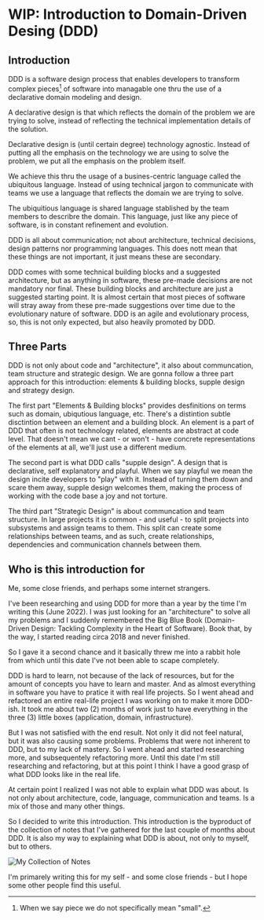 # WIP: Introduction to Domain-Driven Desing (DDD)

## Introduction

DDD is a software design process that enables developers to transform complex pieces[^1] of software into managable one thru the use of a declarative domain modeling and design.

A declarative design is that which reflects the domain of the problem we are trying to solve, instead of reflecting the technical implementation details of the solution.

Declarative design is (until certain degree) technology agnostic. Instead of putting all the emphasis on the technology we are using to solve the problem, we put all the emphasis on the problem itself.

We achieve this thru the usage of a busines-centric language called the ubiquitous language. Instead of using technical jargon to communicate with teams we use a language that reflects the domain we are trying to solve.

The ubiquitious language is shared language stablished by the team members to describre the domain. This language, just like any piece of software, is in constant refinement and evolution.

DDD is all about communication; not about architecture, technical decisions, design patterns nor programming languages. This does nott mean that these things are not important, it just means these are secondary.

DDD comes with some technical building blocks and a suggested architecture, but as anything in software, these pre-made decisions are not mandatory nor final. These building blocks and architecture are just a suggested starting point. It is almost certain that most pieces of software will stray away from these pre-made suggestions over time due to the evolutionary nature of software. DDD is an agile and evolutionary process, so, this is not only expected, but also heavily promoted by DDD.

## Three Parts

DDD is not only about code and "architecture", it also about communcation, team structure and strategic design. We are gonna follow a three part approach for this introduction: elements & building blocks, supple design and strategy design.

The first part "Elements & Building blocks" provides desfinitions on terms such as domain, ubiqutious language, etc. There's a distintion subtle disctintion between an element and a building block. An element is a part of DDD that often is not technology related, elements are abstract at code level. That doesn't mean we cant - or won't - have concrete representations of the elements at all, we'll just use a different medium.

The second part is what DDD calls "supple design". A design that is declarative, self explanatory and playful. When we say playful we mean the design incite developers to "play" with it. Instead of turning them down and scare them away, supple design welcomes them, making the process of working with the code base a joy and not torture.

The third part "Strategic Design" is about communcation and team structure. In large projects it is common - and useful - to split projects into subsystems and assign teams to them. This split can create some relationships between teams, and as such, create relationships, dependencies and communication channels between them.

## Who is this introduction for

Me, some close friends, and perhaps some internet strangers.

I've been researching and using DDD for more than a year by the time I'm writing this (June 2022). I was just looking for an "architecture" to solve all my problems and I suddenly remembered the Big Blue Book (Domain-Driven Design: Tackling Complexity in the Heart of Software). Book that, by the way, I started reading circa 2018 and never finished.

So I gave it a second chance and it basically threw me into a rabbit hole from which until this date I've not been able to scape completely.

DDD is hard to learn, not because of the lack of resources, but for the amount of concepts you have to learn and master. And as almost everything in software you have to pratice it with real life projects. So I went ahead and refactored an entire real-life project I was working on to make it more DDD-ish. It took me about two (2) months of work just to have everything in the three (3) little boxes (application, domain, infrastructure).

But I was not satisfied with the end result. Not only it did not feel natural, but it was also causing some problems. Problems that were not inherent to DDD, but to my lack of mastery. So I went ahead and started researching more, and subsequentely refactoring more. Until this date I'm still researching and refactoring, but at this point I think I have a good grasp of what DDD looks like in the real life.

At certain point I realized I was not able to explain what DDD was about. Is not only about architecture, code, language, communication and teams. Is a mix of those and many other things.

So I decided to write this introduction. This introduction is the byproduct of the collection of notes that I've gathered for the last couple of months about DDD. It is also my way to explaining what DDD is about, not only to myself, but to others.

![My Collection of Notes](https://user-images.githubusercontent.com/5624153/173580689-efe72819-4ae8-4de5-8a99-ed338982b55d.jpeg)

I'm primarely writing this for my self - and some close friends - but I hope some other people find this useful.

[^1]: When we say piece we do not specifically mean "small".
